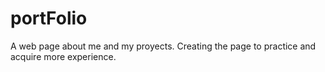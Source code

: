 # portFolio
A web page about me and my proyects.
Creating the page to practice and acquire more experience.
